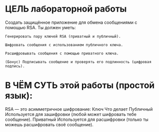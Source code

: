 # ЦЕЛЬ лабораторной работы

Создать защищённое приложение для обмена сообщениями с помощью RSA.
Ты должен уметь:

    Генерировать пару ключей RSA (приватный и публичный).

    Шифровать сообщения с использованием публичного ключа.

    Расшифровывать сообщения с помощью приватного ключа.

    (Бонус) Подписывать сообщение и проверять его подлинность (цифровая подпись).

# В ЧЁМ СУТЬ этой работы (простой язык):

RSA — это асимметричное шифрование:
Ключ	Что делает
Публичный	Используется для зашифровки (любой может шифровать тебе сообщение).
Приватный	Используется для расшифровки (только ты можешь расшифровать своё сообщение).
